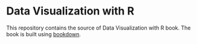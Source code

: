 # Data Visualization with R

This repository contains the source of Data Visualization with R book. The book 
is built using [bookdown](https://github.com/rstudio/bookdown).

